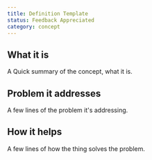 ```yaml
---
title: Definition Template
status: Feedback Appreciated
category: concept
---
```


## What it is
A Quick summary of the concept, what it is.

## Problem it addresses
A few lines of the problem it's addressing.

## How it helps
A few lines of how the thing solves the problem.
